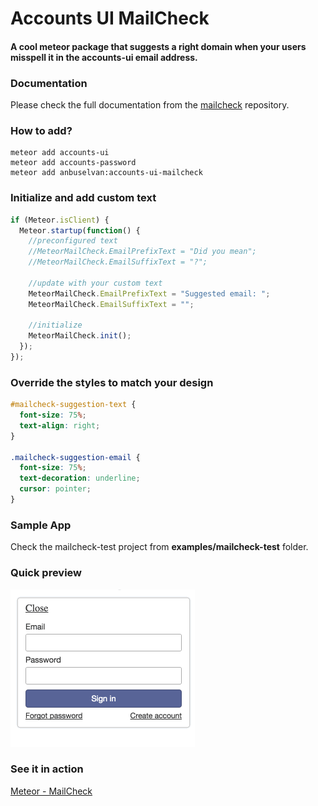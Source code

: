 # Accounts UI MailCheck

#### A cool meteor package that suggests a right domain when your users misspell it in the accounts-ui email address.

### Documentation

Please check the full documentation from the [mailcheck](https://github.com/mailcheck/mailcheck/blob/master/README.md) repository.

### How to add?

```
meteor add accounts-ui
meteor add accounts-password
meteor add anbuselvan:accounts-ui-mailcheck
```

### Initialize and add custom text

```js
if (Meteor.isClient) {
  Meteor.startup(function() {
    //preconfigured text
    //MeteorMailCheck.EmailPrefixText = "Did you mean";
    //MeteorMailCheck.EmailSuffixText = "?";
    
    //update with your custom text
    MeteorMailCheck.EmailPrefixText = "Suggested email: ";
    MeteorMailCheck.EmailSuffixText = "";
    
    //initialize
    MeteorMailCheck.init();
  });
});
```


### Override the styles to match your design

```css
#mailcheck-suggestion-text {
  font-size: 75%;
  text-align: right;
}

.mailcheck-suggestion-email {
  font-size: 75%;
  text-decoration: underline;
  cursor: pointer;
}
```

### Sample App

Check the mailcheck-test project from **examples/mailcheck-test** folder.

### Quick preview

![Screen Capture](https://raw.githubusercontent.com/anbuselvan/accounts-ui-mailcheck/master/screenshot/mailcheck.gif)

### See it in action

[Meteor - MailCheck](http://mailcheck.meteor.com)
